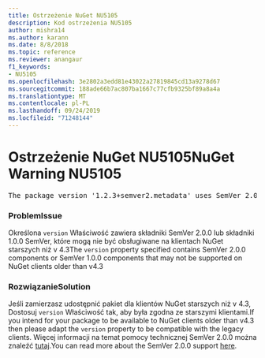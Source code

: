 ```yaml
---
title: Ostrzeżenie NuGet NU5105
description: Kod ostrzeżenia NU5105
author: mishra14
ms.author: karann
ms.date: 8/8/2018
ms.topic: reference
ms.reviewer: anangaur
f1_keywords:
- NU5105
ms.openlocfilehash: 3e2802a3edd81e43022a27819845cd13a9278d67
ms.sourcegitcommit: 188ade66b7ac807ba1667c77cfb9325bf89a8a4a
ms.translationtype: MT
ms.contentlocale: pl-PL
ms.lasthandoff: 09/24/2019
ms.locfileid: "71248144"
---
```

# <a name="nuget-warning-nu5105"></a><span data-ttu-id="c9843-103">Ostrzeżenie NuGet NU5105</span><span class="sxs-lookup"><span data-stu-id="c9843-103">NuGet Warning NU5105</span></span>
<pre>The package version '1.2.3+semver2.metadata' uses SemVer 2.0.0 or components of SemVer 1.0.0 that are not supported on legacy clients. Change the package version to a SemVer 1.0.0 string. If the version contains a release label it must start with a letter. This message can be ignored if the package is not intended for older clients.</pre>

### <a name="issue"></a><span data-ttu-id="c9843-104">Problem</span><span class="sxs-lookup"><span data-stu-id="c9843-104">Issue</span></span>

<span data-ttu-id="c9843-105">Określona `version` Właściwość zawiera składniki SemVer 2.0.0 lub składniki 1.0.0 SemVer, które mogą nie być obsługiwane na klientach NuGet starszych niż v 4.3</span><span class="sxs-lookup"><span data-stu-id="c9843-105">The `version` property specified contains SemVer 2.0.0 components or SemVer 1.0.0 components that may not be supported on NuGet clients older than v4.3</span></span>


### <a name="solution"></a><span data-ttu-id="c9843-106">Rozwiązanie</span><span class="sxs-lookup"><span data-stu-id="c9843-106">Solution</span></span>

<span data-ttu-id="c9843-107">Jeśli zamierzasz udostępnić pakiet dla klientów NuGet starszych niż v 4.3, Dostosuj `version` Właściwość tak, aby była zgodna ze starszymi klientami.</span><span class="sxs-lookup"><span data-stu-id="c9843-107">If you intend for your package to be available to NuGet clients older than v4.3 then please adapt the `version` property to be compatible with the legacy clients.</span></span> <span data-ttu-id="c9843-108">Więcej informacji na temat pomocy technicznej SemVer 2.0.0 można znaleźć [tutaj](https://github.com/NuGet/Home/wiki/SemVer-2.0.0-support).</span><span class="sxs-lookup"><span data-stu-id="c9843-108">You can read more about the SemVer 2.0.0 support [here](https://github.com/NuGet/Home/wiki/SemVer-2.0.0-support).</span></span>

